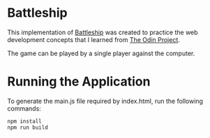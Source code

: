 # Battleship

This implementation of [Battleship](https://en.wikipedia.org/wiki/Battleship_(game)) was created to practice the web development concepts that I learned from [The Odin Project](https://www.theodinproject.com/paths/full-stack-javascript/courses/javascript/lessons/battleship).
<br>

The game can be played by a single player against the computer.

# Running the Application

To generate the main.js file required by index.html, run the following commands:

`npm install`<br>
`npm run build`
